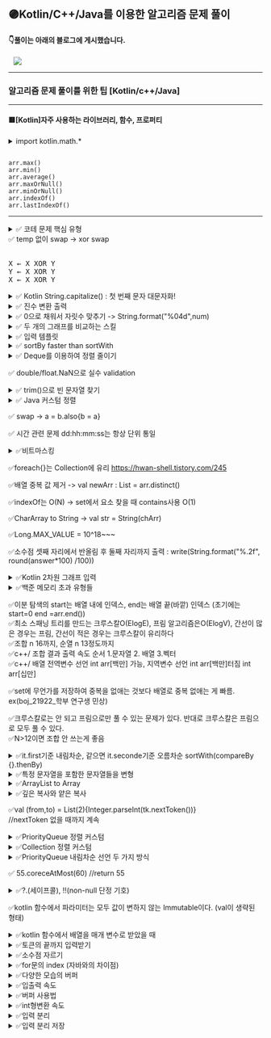 ## 🟣Kotlin/C++/Java를 이용한 알고리즘 문제 풀이
####   👇풀이는 아래의 블로그에 게시했습니다.
 <a href="http://ongveloper.tistory.com">
    <img 
        src="https://img.shields.io/badge/-Tech%20Blog-655ced?style=flat&link=https://ongveloper.tistory.com"
         style="height : auto; margin-left : 10px; margin-right : 10px;"/>
</a>

---

### 알고리즘 문제 풀이를 위한 팁 [Kotlin/c++/Java]
---
#### 🟥[Kotlin]자주 사용하는 라이브러리, 함수, 프로퍼티
<details markdown="1">
<summary>import kotlin.math.*</summary>

``` kotlin

max(a,b)
min(a,b)
abs(a)
sqrt(a)

```

</details>

```

arr.max()
arr.min()
arr.average()
arr.maxOrNull()
arr.minOrNull()
arr.indexOf()
arr.lastIndexOf()

```

---

<details markdown="1">
<summary>✅ 코테 문제 핵심 유형</summary>
<br>
<pre>
1. bfs + 파라메트릭 
 - (간선 개수, 노드 수, 가중치 값) 모두 클 때 의심
 - 크루스칼, 프림, 다익으로 풀릴 수도 있음
2. 투 포인터 or 누적 합
 - 연속된 값들의 합을 요구할 때
3. 시간 관련 문제 (최소 단위로 통일)
4. 시뮬레이션
 - 배열 뒤집기 or 돌리기는 빡구현, 어느정도 템플릿화 해놓자
 - bfs 혹은 dfs + 알파인 경우 많음
5. 트리
 - 그래프 or 트리 탐색
 - 간선을 뒤집어 제끼거나 뭐 하면 더 이상 이동할 수 없게 간선이 바뀌거나...
6. 조합 + 순열 플러스 알파 혹은 중복 조합 or 중복 순열 
 - ex 카블2022 양궁 문제
7. bfs 응용
 - ex 양과 늑대, 벽 부수고 이동하기 등
 - 뭘 달고 다님
 - data class 만들어서 상태값 들고 댕기자
8. 탐색에서 n 작으면 비트마스킹 고려

</pre>
</details>


<summary>✅ temp 없이 swap -> xor swap</summary>
<br>
<pre>
X ← X XOR Y
Y ← X XOR Y
X ← X XOR Y
</pre>
</details>




<details markdown="1">
<summary>✅ Kotlin String.capitalize() : 첫 번째 문자 대문자화!</summary>
<br>
<pre>
String.capitalize() returns a copy of this string having its first letter upper-cased.
<code>
class Solution {
     fun solution(s: String): String {
          return s.toLowerCase().split(" ").map {
                it.capitalize()
            }.joinToString(" ")
    }
}
</code>
</pre>
</details>

<details markdown="1">
<summary>✅ 진수 변환 출력 </summary>
<pre>
<code>
    println(Integer.toHexString(100))	// 10진수 100 -> 16진수 
    println(Integer.toOctalString(100))	// 10진수 100 -> 8진수 144
    println(Integer.toBinaryString(100))// 10진수 100 -> 2진수 01100100
</code>
</pre>
</details>

<details markdown="1">
<summary>✅ 0으로 채워서 자릿수 맞추기 -> String.format("%04d",num)</summary>
<pre>
<code>
write("${String.format("%0${k+1}d", maxAns)}\n${String.format("%0${k+1}d", minAns)}")
</code>
</pre>
</details>


<details markdown="1">
<summary>✅ 두 개의 그래프를 비교하는 스킬 </summary>
큰 그래프를 하나 두고, 가운데 하나 그래프 고정, 나머지 그래프를 한 칸씩 이동하면서 비교
<br>
짠돌이 호석 : https://ongveloper.tistory.com/526
</details>

<details markdown="1">
<summary>✅ 입력 템플릿 </summary>
<br>
<pre>
<code>
fun getIntGraph() = br.readLine().split(' ').map { it.toInt() }
</code>
</pre>
</details>

<details markdown="1">
<summary>✅ sortBy faster than sortWith </summary>
<br>
<pre>
<code>
//sortWith
fun ArrayList<Tree>.customSort() {
    this.sortWith { a, b ->
        when {
            a.age < b.age -> -1
            a.age == b.age -> 0
            else -> 1
        }
    }
}
//sortBy
tree.sortedBy { it.age }
 </code>
</pre>
</details>

<details markdown="1">
<summary>✅ Deque를 이용하여 정렬 줄이기 </summary>
<br>
<pre>
<code>
//새로 값이 추가될 때 addFirst 혹은 addLast로 조절 가능
//값을 뺄 때도 pollFirst 혹은 pollLast
//https://www.acmicpc.net/problem/16235
val tree= ArrayDeque<Tree>()
tree.sortBy{it.age} // 최초 한 번만 정렬 후 나머지는 addFirst, addLast등으로 정렬 유지
 </code>
</pre>
</details>


✅ double/float.NaN으로 실수 validation 

<details markdown="1">
<summary>✅ trim()으로 빈 문자열 찾기 </summary>
<br>
<pre>
https://kkh0977.tistory.com/709
<code>
	var str_one = " he l lo"
	var str_two = " "

	println("str_one 문자열 빈값 확인 : "+str_one.trim().isEmpty()) // false
	println("str_two 문자열 빈값 확인 : "+str_two.trim().isEmpty()) // true

 </code>
</pre>
</details>


<details markdown="1">
<summary>✅ Java 커스텀 정렬 </summary>
<br>
<pre>
<code>
class Edge implements Comparable<'Edge'>{
    public long dis;
    public int from;
    public int to;
    Edge(long dis, int from, int to){
        this.from = from;
        this.dis = dis;
        this.to = to;
    }
     
    @Override
    public int compareTo(Edge edge) {
        if(this.dis < edge.dis) {
            return -1;
        }
        else if(this.dis > edge.dis) {
            return 1;
        }
        return 0;
    }
}
//간선 dis 기준 오름차순
Collections.sort(edge);

 </code>
</pre>
</details>



✅ swap -> a = b.also{b = a}

✅ 시간 관련 문제 dd:hh:mm:ss는 항상 단위 통일


<details markdown="1">
<summary>✅비트마스킹<br> </summary>
<br>
<pre>
<code>
  val a = 0b00000011 
  val b = 0b00001100 
  Integer.bitCount(a xor b) // 4
  // a xor b == 15(0b00001111) 
 
 Integer.toBinaryString(num) //ex) 000111010
 str.toInt(2)

 </code>
</pre>
</details>

✅foreach{}는 Collection에 유리 https://hwan-shell.tistory.com/245

✅배열 중복 값 제거 -> val newArr : List<Int> = arr.distinct()

✅indexOf는 O(N) -> set에서 요소 찾을 때 contains사용 O(1)


✅CharArray to String -> val str = String(chArr)

✅Long.MAX_VALUE = 10^18~~~<br>

✅소수점 셋째 자리에서 반올림 후 둘째 자리까지 출력 : write(String.format("%.2f", round(answer*100) /100))<br>

<details markdown="1">
<summary>✅Kotlin 2차원 그래프 입력 <br> </summary>
<br>
<pre>
<code>
    val graph = Array(n){r->
        val st = StringTokenizer(br.readLine())
        IntArray(m){c->
            val node = st.nextToken().toInt()
            if(node ==2){
              sr = r
              sc = c
            }
            node
        }
    }

 </code>
</pre>
</details>
 


<details markdown="1">
<summary>✅백준 메모리 초과 유형들<br> </summary>
<br>
<pre>
1.거대하고 sparse(드문드문한) 매트릭스 나올 때 2차원 배열로 할당할 시
//원본 배열은 큰데 실제 다루는 값이 드문드문하게 있는 경우
//쿠팡이나 아마존 모든 유저 장바구니에 담긴 상품
//카드 결제 내역 : 모든 음식점 x 사람별 카드 개수
//넷플릭스 영화 레이팅 : 무비전체 x 유저 전체
//내부 값은 드문드문하지만 이를 행렬로 관리하려면 전체 크기가 겁나게 커야 하니
//sparse 특성에 맞게 자료구조를 설계해야 함
//svd해서 역행렬 해서 그 값만 이용 블라블라

![da](https://user-images.githubusercontent.com/66052467/142765955-37001b24-c4ef-4394-a5c1-59d802e3dbc9.png)

2.함수에 배열 통째로 넣었다가 터지는 경우(함수 파라미터로 크기가 큰 배열)
3.스택 큐 사이즈 점점 커질 때 (visited 체크 등 안 해서)
4. 깊이가 만 정도 이상의 재귀를 돌리면 스택에 함수 많이 들어가서 메모리 초과
5. 지역 변수 사이즈 커서 스택 영역 터지는 경우
6. 상태 저장하는 배열 동적 할당해서 엄청 커졌을 때
7. 슬라이딩 윈도우 문제 그냥 풀 때
8. 메모이제이션 안 해도 됐는데 메모이제이션 하다가 

</pre>
</details>
 
✅이분 탐색의 start는 배열 내에 인덱스, end는 배열 끝(바깥) 인덱스 (초기에는 start=0 end =arr.end())<br>
✅최소 스패닝 트리를 만드는 크루스칼O(ElogE), 프림 알고리즘은O(ElogV), 간선이 많은 경우는 프림, 간선이 적은 경우는 크루스칼이 유리하다 <br>
✅조합 n 16까지, 순열 n 13정도까지 <br>
✅c++/ 조합 결과 출력 속도 순서 1.문자열 2. 배열 3.벡터 <br>
✅c++/ 배열 전역변수 선언 int arr[백만] 가능, 지역변수 선언 int arr[백만]터짐 int arr[십만] <br>

✅set에 무언가를 저장하여 중복을 없애는 것보다 배열로 중복 없애는 게 빠름. ex(boj_21922_학부 연구생 민상)<br>

✅크루스칼로는 안 되고 프림으로만 풀 수 있는 문제가 있다. 반대로 크루스칼은 프림으로 모두 풀 수 있다.<br>
✅N>12이면 조합 안 쓰는게 좋음<br>

<details markdown="1">
<summary>✅it.first기준 내림차순, 같으면 it.seconde기준 오름차순 sortWith(compareBy {}.thenBy)<br> </summary>
<br>
<pre>
<code>
 score.sortWith(compareByDescending<Pair<Int, String>> { it.first }.thenBy { it.second })
 </code>
</pre>
</details>
 
 
<details markdown="1">
<summary>✅특정 문자열을 포함한 문자열들을 변형<br> </summary>
<br>
<pre>
<code>
val arr = Array<String>(10){""}
 arr.filter{it.contains("abc")}.forEach{it.replace("abc","ddd")}
</code>
</pre>
</details>

<details markdown="1">
<summary>✅ArrayList<String> to Array<String><br></summary>
<br>
<pre>
<code>
  val strList = ArrayList<String>()<br>
  val arr : Array<String> = strList.toTypedArray() <br>
</code>
</pre>
</details>


<details markdown="1">
<summary>✅깊은 복사와 얕은 복사<br> </summary>
<br>
<pre>
Kotlin에선 배열의 원본 아이템을 새로 만들어 새로 만드는 객체에 추가할 경우는 깊은 복사, 나머지는 얕은 복사이다.
얕은 복사 : 원본의 값이 바뀜
깊은 복사 : 원본의 값이 바뀌지 않음
<code>
val arr = intArrayOf(1,2,3)

//얕은 복사
val arrCopy = arr 
arrCopy[0]=5 // arr[0] ==5로 바뀜

//얕은 복사
val arrCopy = arr.copyOf()
arrCopy[0]=5 //arr[0] ==5로 바뀜

//깊은 복사
val arrCopy = IntArray(3)
for(i in arr.indices){
 arrCopy[i] = arr[i]
}
arrCopy[0]=5 // arr[0]==1 안 바뀜


 //얕은 복사
 val src1 = arrayListOf(arrayOf("ICN", "A"), arrayOf("ICN", "B"), arrayOf("B", "ICN"))
 val copiedForEachAdd = ArrayList<Array<String>>()
 src1.forEach { copiedForEachAdd.add(it) } // for each add
 copiedForEachAdd[0][0]="changed" //src1[0][0] == "ICN" 안 바뀜
 src1.forEach{print(it.contentToString())}
 println()
 
 //깊은 복사
 val src2 = arrayListOf(arrayOf("ICN", "A"), arrayOf("ICN", "B"), arrayOf("B", "ICN"))
 val copiedForEachAddCopyOf = ArrayList<Array<String>>()
 copiedForEachAddCopyOf[0][0]="changed" //src2[0][0] == "ICN" 안 바뀜
 src2.forEach { copiedForEachAddCopyOf.add(it.copyOf()) }// for each add copy of
 src2.forEach{print(it.contentToString())}
</code>
</pre>

</details>

✅val (from,to) = List(2){Integer.parseInt(tk.nextToken())}<br>
//nextToken 없을 때까지 계속 <br>


<details markdown="1">
<summary>✅PriorityQueue 정렬 커스텀<br> </summary>
<br>
<pre>
<code>
//다익스트라 사용 pq
data class Node(val dis: Int, val r: Int, val c: Int)
   val pq = PriorityQueue(Comparator<Node> { a, b ->
        when {
            a.dis < b.dis -> -1 
            a.dis == b.dis -> 0
            else -> 1
        }

    })
</code>
</pre>
</details>


<details markdown="1">
<summary>✅Collection 정렬 커스텀<br> </summary>
<br>
<pre>
<code>
//문자열의 길이 기준 오름차순, 길이가 같다면 사전순 오름차순
    val set = mutableSetOf<String>()
    val resultSet = set.sortedWith(Comparator { a, b ->
        when {
            a.length < b.length -> -1
            a.length == b.length -> when {
                a < b -> -1
                else -> 1
            }
            else -> 1
        }
    })
</code>
</pre>

</details>

<details markdown="1">
<summary>✅PriorityQueue 내림차순 선언 두 가지 방식<br> </summary>
<br>
<pre>
<code>
 val pq1= PriorityQueue<Int>({a,b -> b-a})
 val pq2 = PriorityQueue<Int>(Collections.reverseOrder())
 
</code>
</pre>

</details>

✅ 55.coreceAtMost(60) //return 55<br>

<details markdown="1">
<summary>✅?.(세이프콜), !!(non-null 단정 기호) </summary>
<br>
<pre>
<code>
fun main(){
 var str1 : String? = null
 println("str1.length = ${str1?.length}") //result : null
 //?.(세이프콜) : 앞의 변수가 null일 시 뒤의 length를 실행하지 않고 null을 반환
 //세이프콜을 사용하지 않으면 컴파일에러 발생
 
 println("str1.length =${str1!!.length}") //npe발생
 // !!(non-null 단정 기호) : 앞의 변수가 널이 아닐꺼라고 단정한다.
 // !!사용시 컴파일 에러는 발생하지 않으나 npe 런타임에러 발생
 
 val len = if(str1 !=null) str1.length else -1 //자동 형 변환을 통해 str1이 null이 아님이 확인되면 str은 non-null상태가 되며, str1.length를 사용할 수 있다.
 val len = str1?.length ?: -1 //위의 식을 세이프콜과 엘비스 표현식으로 간결하게 변환
 //str1?.length가 null이면 -1을 반환 null이 아니면 str1.length를 반환  
 
}

</code>
</pre>

</details>

✅kotlin 함수에서 파라미터는 모두 값이 변하지 않는 Immutable이다. (val이 생략된 형태)<br>

<details markdown="1">
<summary>✅kotlin 함수에서 배열을 매개 변수로 받았을 때</summary>
<pre>
<code>
fun change(arr : MutableList<Int>){
    arr[2]=30
}

fun main(){
    val arr = MutableList<Int>(5,{0})
    println(arr[2])
    change(arr)
    println(arr[2])

}
</pre>
</code>
result 
0
30
</details>

<details markdown="1">

<!--
<summary>✅ArrayList는 c++의 vector를 대체할 수 없다ㅜ</summary>

kotlin/java의 ArrayList는 동적 크기라는 점에서 일반 배열과 차이가 있다.<br>
.add()등의 함수로 원소를 추가할 수 있는데<br>
c++의 vector와 다르게 ArrayList는 크기를 초기화할 수 없다.<br>
c++의 vector와 원소를 추가하는 방식은 같다.<br>
.add()함수로 현재 ArrayList의 크기가 3이라고 할 때,<br>
원소를 추가하게 되면 ArrayList의 크기를 키운 후 새로운 공간에 더 큰 메모리를 잡은 후<br>
기존의 ArrayList의 요소를 복사하고 원소를 추가한다.<br>
다만, c++에선 체감하지 못 했지만, 코틀린은 속도가 느려서 알고리즘 문제 풀이를 할 때,<br>
ArrayList 자료구조로 .add() 혹은 .removeLast()를 많이 사용하면 시간이 오래 걸리기 때문에 <br>
웬만하면 리스트의 크기를 미리 지정하고 일반 배열로 처리하자.<br>
ex) 조합 알고리즘<br>

ArrayList 원소 추가 방식
더 큰 메모리를 잡은 후 기존 메모리의 복사를 통해 크기를 늘린다.
이 때 항상 여유 메모리를 두고 메모리를 추가한다.
이러한 ArrayList의 특성 때문에 값이 자주 변경되어야 할 때는 ArrayList를 사용하는 것이 좋지 않다.


</details>


<details markdown="1">
-->
<summary>✅토큰의 끝까지 입력받기</summary>
val tk = StringTokenizer(readLIne())<br>
while(tk.hasMoreTokens()){<br>
arr[i] = Integer.parseInt(tk.nextToken())<br>
}<br>
</details>

<details markdown="1">
<summary>✅소수점 자르기</summary>
String.format("%.3f", cnt / n*100)
</details>

<details markdown="1">
<summary>✅for문의 index (자바와의 차이점)</summary>
<br>
<pre>
<code>
    //java code
    int i;
    for(i=0; i<5;i++){
        
    }
    System.out.println(i);
</code>
</pre>
<br>
코틀린의 i는 for문 내부에서 관리하기 때문에<br>
for문 바깥에서 사용할 수 없음<br>
<pre>
<code>
    //kotlin
    var i :Int
    for(i in 0 until 5){

    }
    println(i)//error : i를 초기화할 것
</code>
</pre>
</details>

<details markdown="1">
<summary>✅다양한 모습의 버퍼</summary>
<br>
<details markdown="1">
<summary>1.접기/펼치기(❤import도 필요 없으며 가장 간결하다 )</summary>
<pre>
<code>
fun main() = with(System.`in`.bufferedReader()){
    with(System.out.bufferedWriter()){
        var t = Integer.parseInt(readLine())
        for(i in 1..t){
            var token = StringTokenizer(readLine())
            write("Case #$i: ${Integer.parseInt(token.nextToken())+Integer.parseInt(token.nextToken())}\n")
        }
        flush()
        close()
    }
    close()
}
</code>
</pre>
</details>

<details markdown="1">
<summary>2.접기/펼치기</summary>
<pre>
<code>
import java.io.BufferedReader
import java.io.InputStreamReader
import java.io.BufferedWriter
import java.io.OutputStreamWriter
import java.util.StringTokenizer

fun main() = with(BufferedReader(InputStreamReader(System.`in`))){
    with(BufferedWriter(OutputStreamWriter(System.out))){
        var t = Integer.parseInt(readLine())
        for(i in 1..t){
            var token = StringTokenizer(readLine())
            write("Case #$i: ${Integer.parseInt(token.nextToken())+Integer.parseInt(token.nextToken())}\n")
        }
        flush()
        close()
    }
    close()
}
</code>
</pre>
</details>

<details markdown="1">
<summary>3.접기/펼치기</summary>
<pre>
<code>
import java.io.BufferedReader
import java.io.InputStreamReader
import java.io.BufferedWriter
import java.io.OutputStreamWriter
import java.util.StringTokenizer

fun main(){
    val br = BufferedReader(InputStreamReader(System.`in`))
    val bw = BufferedWriter(OutputStreamWriter(System.out))

    val t = Integer.parseInt(br.readLine())
    for(i in 1 .. t){
        val token = StringTokenizer(br.readLine())
        bw.write("Case #$i: ${Integer.parseInt(token.nextToken())+Integer.parseInt(token.nextToken())}\n")
    }
    bw.flush()
    bw.close()
    br.close()
}

</code>
</pre>
</details>
</details>



<details markdown="1">
<summary>✅입출력 속도</summary>
<br>
BufferedReader/Writer faster than Scanner faster than readLine(),print()
</details>

<details markdown="1">
<summary>✅버퍼 사용법</summary>
<br>
import java.io.BufferedReader<br>
import java.io.BufferedWriter<br>
import java.io.InputStreamReader<br?
import java.io.OutputStreamWriter<br>


val br = BufferedReader(InputStreamReader(System.`in`)<br>
val bw = BufferedWriter(OutputStreamReader(System.out)<br>

BufferedReader, BufferedWriter 사용 후 항상 닫아주기<br>
안 닫으면 버퍼에 남아 있음<br>
br.close()<br>
bw.close()<br>
</details>

<details markdown="1">
<summary>✅int형변환 속도</summary>
<br>
Integer.parseInt() faster than .toInt()
</details>



<details markdown="1">
<summary>✅입력 분리  </summary>
<br>
StringTokenizer faster than split
</details>

<details markdown="1">
<summary>✅입력 분리 저장</summary>
val (a,b) = br.readLine().split(' ').map{Integer.parseInt(it)}<br>
val st = StringTokenizer(br.readLine())<br>
val (a,b) = List(2) {st.nextToken().toInt()}
</details>


